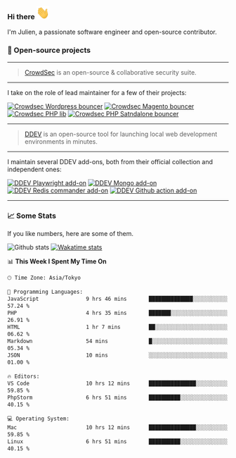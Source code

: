 ### Hi there <img src="./assets/wave.gif" width="30px" height="30px" />

I'm Julien, a passionate software engineer and open-source contributor.

### 🔧 Open-source projects

---

> [CrowdSec](https://www.crowdsec.net/) is an open-source & collaborative security suite.

---

I take on the role of lead maintainer for a few of their projects:

[![Crowdsec Wordpress bouncer](https://github-readme-stats.vercel.app/api/pin/?username=crowdsecurity&repo=cs-wordpress-bouncer&theme=github_dark_dimmed "crowdsec cs-wordpress-bouncer")](https://github.com/crowdsecurity/cs-wordpress-bouncer)
[![Crowdsec Magento bouncer](https://github-readme-stats.vercel.app/api/pin/?username=crowdsecurity&repo=cs-magento-bouncer&theme=github_dark_dimmed "crowdsec cs-magento-bouncer")](https://github.com/crowdsecurity/cs-magento-bouncer)
[![Crowdsec PHP lib](https://github-readme-stats.vercel.app/api/pin/?username=crowdsecurity&repo=php-cs-bouncer&theme=github_dark_dimmed "crowdsec php lib")](https://github.com/crowdsecurity/php-cs-bouncer)
[![Crowdsec PHP Satndalone bouncer](https://github-readme-stats.vercel.app/api/pin/?username=crowdsecurity&repo=cs-standalone-php-bouncer&theme=github_dark_dimmed "crowdsec standalone php bouncer")](https://github.com/crowdsecurity/cs-standalone-php-bouncer)

---

> [DDEV](https://ddev.readthedocs.io/en/stable/) is an open-source tool for launching local web development
> environments in minutes.

---

I maintain several DDEV add-ons, both from their official collection and independent ones:

[![DDEV Playwright add-on](https://github-readme-stats.vercel.app/api/pin/?username=julienloizelet&repo=ddev-playwright&theme=github_dark_dimmed "ddev playwright")](https://github.com/julienloizelet/ddev-playwright)
[![DDEV Mongo add-on](https://github-readme-stats.vercel.app/api/pin/?username=ddev&repo=ddev-mongo&theme=github_dark_dimmed "ddev mongo")](https://github.com/ddev/ddev-mongo)
[![DDEV Redis commander add-on](https://github-readme-stats.vercel.app/api/pin/?username=ddev&repo=ddev-redis-commander&theme=github_dark_dimmed "ddev redis commander")](https://github.com/ddev/ddev-redis-commander)
[![DDEV Github action add-on](https://github-readme-stats.vercel.app/api/pin/?username=ddev&repo=github-action-add-on-test&theme=github_dark_dimmed "ddev github action")](https://github.com/ddev/github-action-add-on-test)

---

### 📈 Some Stats

If you like numbers, here are some of them.

![Github stats](https://github-readme-stats.vercel.app/api?username=julienloizelet&show_icons=true&include_all_commits=true&theme=github_dark_dimmed&rank_icon=github "github stats")
[![Wakatime stats](https://github-readme-stats-julien-loizelets-projects.vercel.app/api/wakatime?username=okaeli&theme=github_dark_dimmed&langs_count=10&custom_title=Programming%20Languages%20Stats&disable_animations=true&display_format=percent&hide=textmate,text,other,smartyconfig)](https://wakatime.com/@okaeli)

<!--START_SECTION:waka-->
📊 **This Week I Spent My Time On** 

```text
🕑︎ Time Zone: Asia/Tokyo

💬 Programming Languages: 
JavaScript               9 hrs 46 mins       ██████████████░░░░░░░░░░░   57.24 % 
PHP                      4 hrs 35 mins       ███████░░░░░░░░░░░░░░░░░░   26.91 % 
HTML                     1 hr 7 mins         ██░░░░░░░░░░░░░░░░░░░░░░░   06.62 % 
Markdown                 54 mins             █░░░░░░░░░░░░░░░░░░░░░░░░   05.34 % 
JSON                     10 mins             ░░░░░░░░░░░░░░░░░░░░░░░░░   01.00 % 

🔥 Editors: 
VS Code                  10 hrs 12 mins      ███████████████░░░░░░░░░░   59.85 % 
PhpStorm                 6 hrs 51 mins       ██████████░░░░░░░░░░░░░░░   40.15 % 

💻 Operating System: 
Mac                      10 hrs 12 mins      ███████████████░░░░░░░░░░   59.85 % 
Linux                    6 hrs 51 mins       ██████████░░░░░░░░░░░░░░░   40.15 % 
```


<!--END_SECTION:waka-->
